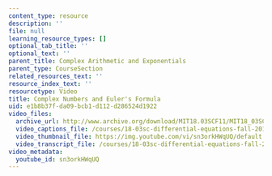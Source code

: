 ```yaml
---
content_type: resource
description: ''
file: null
learning_resource_types: []
optional_tab_title: ''
optional_text: ''
parent_title: Complex Arithmetic and Exponentials
parent_type: CourseSection
related_resources_text: ''
resource_index_text: ''
resourcetype: Video
title: Complex Numbers and Euler's Formula
uid: e1b8b37f-da09-bcb1-d112-d286524d1922
video_files:
  archive_url: http://www.archive.org/download/MIT18.03SCF11/MIT18_03SC_110726_L1_300k.mp4
  video_captions_file: /courses/18-03sc-differential-equations-fall-2011/c7b66ba01374516882f07ed700c35ea5_sn3orkHWqUQ.vtt
  video_thumbnail_file: https://img.youtube.com/vi/sn3orkHWqUQ/default.jpg
  video_transcript_file: /courses/18-03sc-differential-equations-fall-2011/82481983927c276e34903cf879525acc_sn3orkHWqUQ.pdf
video_metadata:
  youtube_id: sn3orkHWqUQ
---
```

